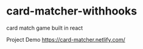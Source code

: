 # card-matcher-withhooks

card match game built in react

Project Demo <https://card-matcher.netlify.com/>
